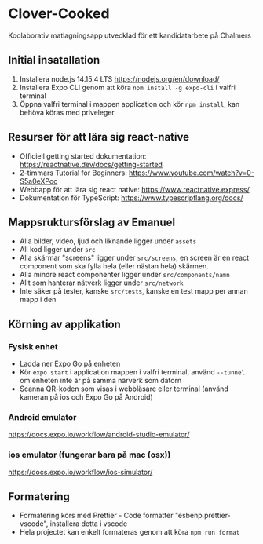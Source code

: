 # Clover-Cooked

Koolaborativ matlagningsapp utvecklad för ett kandidatarbete på Chalmers

## Initial insatallation

1. Installera node.js 14.15.4 LTS <https://nodejs.org/en/download/>
2. Installera Expo CLI genom att köra `npm install -g expo-cli` i valfri terminal
3. Öppna valfri terminal i mappen application och kör `npm install`, kan behöva köras med priveleger

## Resurser för att lära sig react-native

-   Officiell getting started dokumentation: <https://reactnative.dev/docs/getting-started>
-   2-timmars Tutorial for Beginners: <https://www.youtube.com/watch?v=0-S5a0eXPoc>
-   Webbapp för att lära sig react native: <https://www.reactnative.express/>
-   Dokumentation för TypeScript: <https://www.typescriptlang.org/docs/>

## Mappsruktursförslag av Emanuel

-   Alla bilder, video, ljud och liknande ligger under `assets`
-   All kod ligger under `src`
-   Alla skärmar "screens" ligger under `src/screens`,
    en screen är en react component som ska fylla hela (eller nästan hela) skärmen.
-   Alla mindre react componenter ligger under `src/components/namn`
-   Allt som hanterar nätverk ligger under `src/network`
-   Inte säker på tester, kanske `src/tests`, kanske en test mapp per annan mapp i den

## Körning av applikation

### Fysisk enhet

-   Ladda ner Expo Go på enheten
-   Kör `expo start` i application mappen i valfri terminal, använd `--tunnel` om enheten inte är på samma närverk som datorn
-   Scanna QR-koden som visas i webbläsare eller terminal (använd kameran på ios och Expo Go på Android)

### Android emulator

<https://docs.expo.io/workflow/android-studio-emulator/>

### ios emulator (fungerar bara på mac (osx))

<https://docs.expo.io/workflow/ios-simulator/>

## Formatering

-   Formatering körs med Prettier - Code formatter "esbenp.prettier-vscode", installera detta i vscode
-   Hela projectet kan enkelt formateras genom att köra `npm run format`

